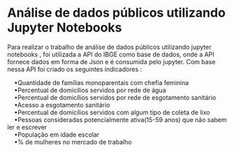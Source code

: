 # Análise de dados públicos utilizando Jupyter Notebooks

Para realizar o trabalho de análise de dados públicos utilizando jupyter notebooks , foi utilizada a API do IBGE como base de dados, onde a API fornece dados em forma de Json e é consumida pelo jupyter. Com base nessa API foi criado os seguintes indicadores :

  &nbsp;&nbsp;&nbsp;&nbsp;&#8226;Quantidade de famílias monoparentais com chefia feminina<br>
  &nbsp;&nbsp;&nbsp;&nbsp;&#8226;Percentual de domicílios servidos por rede de água<br>
  &nbsp;&nbsp;&nbsp;&nbsp;&#8226;Percentual de domicílios servidos por rede de esgotamento sanitário<br>
  &nbsp;&nbsp;&nbsp;&nbsp;&#8226;Acesso a esgotamento sanitário<br> 
  &nbsp;&nbsp;&nbsp;&nbsp;&#8226;Percentual de domicílios servidos com algum tipo de coleta de lixo<br>
  &nbsp;&nbsp;&nbsp;&nbsp;&#8226;Pessoas consideradas potencialmente ativa(15-59 anos) que não sabem ler e escrever<br>
  &nbsp;&nbsp;&nbsp;&nbsp;&#8226;População em idade escolar<br>
  &nbsp;&nbsp;&nbsp;&nbsp;&#8226;% de mulheres no mercado de trabalho<br>

